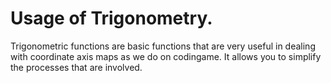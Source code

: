 # Usage of Trigonometry.

Trigonometric functions are basic functions that are very useful in dealing with coordinate axis maps as we do on codingame. It allows you to simplify the processes that are involved.
